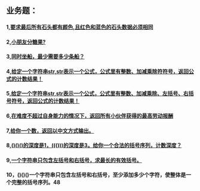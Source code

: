 ## 业务题：
#### 1,[要求最后所有石头都有颜色,且红色和蓝色的石头数据必须相同](https://github.com/sihaihou/algorithm/tree/master/src/com/reyco/algorithm/test/test1/Test1.java)
#### 2,[小朋友分糖果?](https://github.com/sihaihou/algorithm/tree/master/src/com/reyco/algorithm/test/test1/Test2.java)
#### 3,[同时坐船，最少需要多少条船？](https://github.com/sihaihou/algorithm/tree/master/src/com/reyco/algorithm/test/test1/Test3.java)
#### 4,[给定一个字符串str,str表示一个公式，公式里有整数、加减乘除符符号，返回公式的计数结果！](https://github.com/sihaihou/algorithm/tree/master/src/com/reyco/algorithm/test/test1/Test4.java)
#### 5,[给定一个字符串str,str表示一个公式，公式里有整数、加减乘除、左括号、右括号符号，返回公式的计数结果！](https://github.com/sihaihou/algorithm/tree/master/src/com/reyco/algorithm/test/test1/Test5.java)
#### 6,[在难度不超过自身能力的情况下，返回所有小伙伴获得的最高劳动报酬](https://github.com/sihaihou/algorithm/tree/master/src/com/reyco/algorithm/test/test1/Test6.java)
#### 7,[给你一个数，返回以中文方式输出。](https://github.com/sihaihou/algorithm/tree/master/src/com/reyco/algorithm/test/test1/Test7.java)
#### 8,[()()()的深度是1，((()))的深度是3。给你一个合法的括号序列，计数深度？](https://github.com/sihaihou/algorithm/tree/master/src/com/reyco/algorithm/test/test1/Test8.java)
#### 9,[一个字符串只包含左括号和右括号，求最长的有效括号。](https://github.com/sihaihou/algorithm/tree/master/src/com/reyco/algorithm/test/test1/Test9.java)
#### 10，()()()一个字符串只包含左括号和右括号，至少添加多少个字符，使整体是一个完整的括号序列。48
